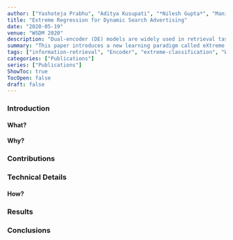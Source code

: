 ```yaml
---
author: ["Yashoteja Prabhu", "Aditya Kusupati", "*Nilesh Gupta*", "Manik Varma"]
title: "Extreme Regression for Dynamic Search Advertising"
date: "2020-05-19"
venue: "WSDM 2020"
description: "Dual-encoder (DE) models are widely used in retrieval tasks, most commonly studied on open QA benchmarks that are often characterized by multi-class and limited training data. In contrast, their performance in multi-label and data-rich retrieval settings like extreme multi-label classification (XMC), remains under-explored. Current empirical evidence indicates that DE models fall significantly short on XMC benchmarks, where SOTA methods (Dahiya et al., 2023a;b) linearly scale the number of learnable parameters with the total number of classes (documents in the corpus) by employing per-class classification head. To this end, we first study and highlight that existing multi-label contrastive training losses are not appropriate for training DE models on XMC tasks. We propose decoupled softmax loss – a simple modification to the InfoNCE loss – that overcomes the limitations of existing contrastive losses. We further extend our loss design to a soft top-k operator-based loss which is tailored to optimize top-k prediction performance. When trained with our proposed loss functions, standard DE models alone can match or outperform SOTA methods by up to 2% at Precision@1 even on the largest XMC datasets while being 20× smaller in terms of the number of trainable parameters. This leads to more parameter-efficient and universally applicable solutions for retrieval tasks."
summary: "This paper introduces a new learning paradigm called eXtreme Regression (XR) whose objective is to accurately predict the numerical degrees of relevance of an extremely large number of labels to a data point. XR can provide elegant solutions to many large-scale ranking and recommendation applications including Dynamic Search Advertising (DSA)."
tags: ["information-retrieval", "Encoder", "extreme-classification", "WSDM"]
categories: ["Publications"]
series: ["Publications"]
ShowToc: true
TocOpen: false
draft: false
---
```


### Introduction

#### What?

#### Why?

### Contributions

### Technical Details

#### How?

### Results

### Conclusions